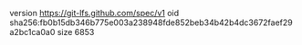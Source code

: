 version https://git-lfs.github.com/spec/v1
oid sha256:fb0b15db346b775e003a238948fde852beb34b42b4dc3672faef29a2bc1ca0a0
size 6853

